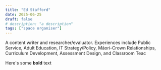 ```yaml
---
title: "Ed Stafford"
date: 2025-06-25
draft: false
# description: "a description"
tags: ["space organiser"]
---
```


A content writer and researcher/evaluator. Experiences include Public Service, Adult Education, IT Strategy/Policy, Māori-Crown Relationships, Curriculum Development, Assessment Design, and Classroom Teac

Here's some **bold** text
